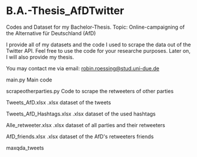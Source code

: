 # B.A.-Thesis_AfDTwitter
Codes and Dataset for my Bachelor-Thesis. Topic: Online-campaigning of the Alternative für Deutschland (AfD)

I provide all of my datasets and the code I used to scrape the data out of the Twitter API. Feel free to use the code for your researche purposes. Later on, I will also provide my thesis.

You may contact me via email: robin.roessing@stud.uni-due.de

main.py 
Main code

scrapeotherparties.py
Code to scrape the retweeters of other parties

Tweets_AfD.xlsx
.xlsx dataset of the tweets

Tweets_AfD_Hashtags.xlsx
.xlsx dataset of the used hashtags

Alle_retweeter.xlsx
.xlsx dataset of all parties and their retweeters

AfD_friends.xlsx
.xlsx dataset of the AfD's retweeters friends

maxqda_tweets
